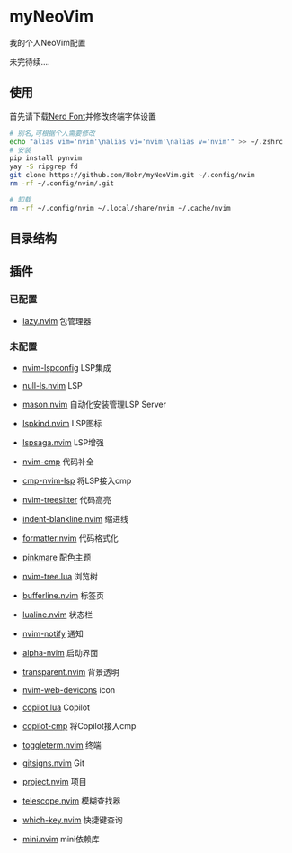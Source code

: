 # myNeoVim

我的个人NeoVim配置

未完待续....

## 使用

首先请下载[Nerd Font](https://www.nerdfonts.com/font-downloads)并修改终端字体设置

```bash
# 别名,可根据个人需要修改
echo "alias vim='nvim'\nalias vi='nvim'\nalias v='nvim'" >> ~/.zshrc
# 安装
pip install pynvim
yay -S ripgrep fd
git clone https://github.com/Hobr/myNeoVim.git ~/.config/nvim
rm -rf ~/.config/nvim/.git

# 卸载
rm -rf ~/.config/nvim ~/.local/share/nvim ~/.cache/nvim
```

## 目录结构

## 插件

### 已配置

- [lazy.nvim](https://github.com/folke/lazy.nvim) 包管理器

### 未配置

- [nvim-lspconfig](https://github.com/neovim/nvim-lspconfig) LSP集成
- [null-ls.nvim](https://github.com/jose-elias-alvarez/null-ls.nvim) LSP
- [mason.nvim](https://github.com/williamboman/mason.nvim) 自动化安装管理LSP Server
- [lspkind.nvim](https://github.com/onsails/lspkind.nvim) LSP图标
- [lspsaga.nvim](https://github.com/nvimdev/lspsaga.nvim) LSP增强

- [nvim-cmp](https://github.com/hrsh7th/nvim-cmp) 代码补全
- [cmp-nvim-lsp](https://github.com/hrsh7th/cmp-nvim-lsp) 将LSP接入cmp
- [nvim-treesitter](https://github.com/nvim-treesitter/nvim-treesitter) 代码高亮
- [indent-blankline.nvim](https://github.com/lukas-reineke/indent-blankline.nvim) 缩进线

- [formatter.nvim](https://github.com/mhartington/formatter.nvim) 代码格式化

- [pinkmare](https://github.com/Matsuuu/pinkmare) 配色主题
- [nvim-tree.lua](https://github.com/nvim-tree/nvim-tree.lua) 浏览树
- [bufferline.nvim](https://github.com/akinsho/bufferline.nvim) 标签页
- [lualine.nvim](https://github.com/nvim-lualine/lualine.nvim) 状态栏
- [nvim-notify](https://github.com/rcarriga/nvim-notify) 通知

- [alpha-nvim](https://github.com/goolord/alpha-nvim) 启动界面
- [transparent.nvim](https://github.com/xiyaowong/transparent.nvim) 背景透明
- [nvim-web-devicons](https://github.com/nvim-tree/nvim-web-devicons) icon

- [copilot.lua](https://github.com/zbirenbaum/copilot.lua) Copilot
- [copilot-cmp](https://github.com/zbirenbaum/copilot-cmp) 将Copilot接入cmp
- [toggleterm.nvim](https://github.com/akinsho/toggleterm.nvim) 终端

- [gitsigns.nvim](https://github.com/lewis6991/gitsigns.nvim) Git
- [project.nvim](https://github.com/ahmedkhalf/project.nvim) 项目

- [telescope.nvim](https://github.com/nvim-telescope/telescope.nvim) 模糊查找器
- [which-key.nvim](https://github.com/folke/which-key.nvim) 快捷键查询
- [mini.nvim](https://github.com/echasnovski/mini.nvim) mini依赖库
